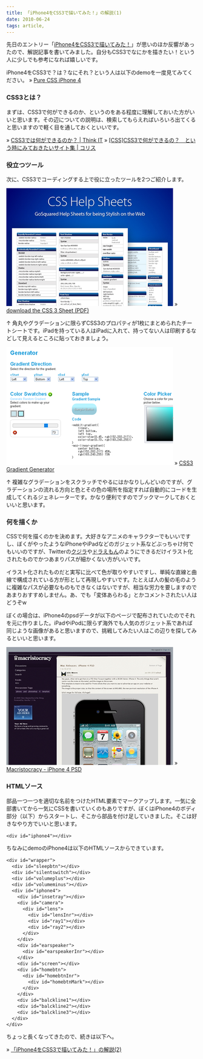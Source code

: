 ```yaml
---
title: 「iPhone4をCSS3で描いてみた！」の解説(1)
date: 2010-06-24
tags: article,
---
```

先日のエントリー「<a href="http://re-dzine.net/apple/iphone/2010/06/17/css3-iphone4/">iPhone4をCSS3で描いてみた！</a>」が思いのほか反響があったので、解説記事を書いてみました。自分もCSS3でなにかを描きたい！という人に少しでも参考になれば嬉しいです。

iPhone4をCSS3で？は？なにそれ？という人は以下のdemoを一度見てみてください。
&raquo; <a href="http://re-dzine.net/demo/iphone4/">Pure CSS iPhone 4</a>

<!--more-->

<h3>CSS3とは？</h3>

まずは、CSS3で何ができるのか、というのをある程度に理解しておいた方がいいと思います。その辺についての説明は、検索してもらえればいろいろ出てくると思いますので軽く目を通しておくといいです。

&raquo; <a href="http://thinkit.co.jp/article/48/3/">CSS3では何ができるのか？ | Think IT</a>
&raquo; <a href="http://coliss.com/articles/build-websites/operation/css/css3-showcase.html">[CSS]CSS3で何ができるの？　という時にみておきたいサイト集 | コリス</a>

<h3>役立つツール</h3>

次に、CSS3でコーディングする上で役に立ったツールを2つご紹介します。

<a href="http://www.smashingmagazine.com/2010/05/13/css-2-1-and-css-3-help-cheat-sheets-pdf/"><img src="/img/2010/06/cap_css3_sheet.jpg" alt="" title="cap_css3_sheet" width="440" height="310" class="alignnone size-full wp-image-928" /></a>
&raquo; <a href="http://media.smashingmagazine.com/cdn_smash/2010/05/CSS3-Help-Sheet1.pdf">download the CSS 3 Sheet (PDF)</a>

↑ 角丸やグラデーションに限らずCSS3のプロパティが1枚にまとめられたチートシートです。iPadを持っている人はiPadに入れて、持ってない人は印刷するなどして見えるところに貼っておきましょう。

<a href="http://gradients.glrzad.com/"><img src="/img/2010/06/cap_css3_gen.jpg" alt="" title="cap_css3_gen" width="440" height="310" class="alignnone size-full wp-image-927" /></a>
&raquo; <a href="http://gradients.glrzad.com/">CSS3 Gradient Generator</a>

↑ 複雑なグラデーションをスクラッチでやるにはかなりしんどいのですが、グラデーションの流れる方向と色とその色の場所を指定すれば自動的にコードを生成してくれるジェネレーターです。かなり便利ですのでブックマークしておくといいと思います。

<h3>何を描くか</h3>

CSSで何を描くのかを決めます。大好きなアニメのキャラクターでもいいですし、ぼくがやったようなiPhoneやiPadなどのガジェット系などぶっちゃけ何でもいいのですが、Twitterの<a href="http://www.subcide.com/experiments/fail-whale/">クジラ</a>や<a href="http://shopdd.blog51.fc2.com/blog-entry-932.html">ドラえもん</a>のようにできるだけイラスト化されたものでかつあまりパスが細かくない方がいいです。

イラスト化されたものだと実写に比べて色が取りやすいですし、単純な直線と曲線で構成されている方が形として再現しやすいです。たとえば人の髪の毛のように複雑なパスが必要なものもできなくはないですが、相当な労力を要しますのであまりおすすめしません。あ、でも「変体あらわる」とかコメントされたい人はどうぞw

ぼくの場合は、iPhone4のpsdデータが以下のページで配布されていたのでそれを元に作りました。iPadやiPodに限らず海外でも人気のガジェット系であれば同じような画像があると思いますので、挑戦してみたい人はこの辺りを探してみるといいと思います。

<a href="http://macristocracy.com/vanilla/comments.php?DiscussionID=1126"><img src="/img/2010/06/cap_iphone4_psd.jpg" alt="" title="cap_iphone4_psd" width="440" height="310" class="alignnone size-full wp-image-919" /></a>
&raquo; <a href="http://macristocracy.com/vanilla/comments.php?DiscussionID=1126">Macristocracy - iPhone 4 PSD</a>

<h3>HTMLソース</h3>

部品一つ一つを適切な名前をつけたHTML要素でマークアップします。一気に全部書いてから一気にCSSを書いていくのもありですが、ぼくはiPhone4のボディ部分（以下）からスタートし、そこから部品を付け足していきました。そこは好きなやり方でいいと思います。

<pre><code>&lt;div id=&quot;iphone4&quot;&gt;&lt;/div&gt;</code></pre>

ちなみにdemoのiPhone4は以下のHTMLソースからできています。

<pre><code>&lt;div id=&quot;wrapper&quot;&gt;
  &lt;div id=&quot;sleepbtn&quot;&gt;&lt;/div&gt;
  &lt;div id=&quot;silentswitch&quot;&gt;&lt;/div&gt;
  &lt;div id=&quot;volumeplus&quot;&gt;&lt;/div&gt;
  &lt;div id=&quot;volumeminus&quot;&gt;&lt;/div&gt;
  &lt;div id=&quot;iphone4&quot;&gt;
    &lt;div id=&quot;insetray&quot;&gt;&lt;/div&gt;
    &lt;div id=&quot;camera&quot;&gt;
      &lt;div id=&quot;lens&quot;&gt;
        &lt;div id=&quot;lensInr&quot;&gt;&lt;/div&gt;
        &lt;div id=&quot;ray1&quot;&gt;&lt;/div&gt;
        &lt;div id=&quot;ray2&quot;&gt;&lt;/div&gt;
      &lt;/div&gt;
    &lt;/div&gt;
    &lt;div id=&quot;earspeaker&quot;&gt;
      &lt;div id=&quot;earspeakerInr&quot;&gt;&lt;/div&gt;
    &lt;/div&gt;
    &lt;div id=&quot;screen&quot;&gt;&lt;/div&gt;
    &lt;div id=&quot;homebtn&quot;&gt;
      &lt;div id=&quot;homebtnInr&quot;&gt;
        &lt;div id=&quot;homebtnMark&quot;&gt;&lt;/div&gt;
      &lt;/div&gt;
    &lt;/div&gt;
    &lt;div id=&quot;balckline1&quot;&gt;&lt;/div&gt;
    &lt;div id=&quot;balckline2&quot;&gt;&lt;/div&gt;
    &lt;div id=&quot;balckline3&quot;&gt;&lt;/div&gt;
  &lt;/div&gt;
&lt;/div&gt;</code></pre>

ちょっと長くなってきたので、続きは以下へ。

&raquo; <a href="/2010/06/iphone4-css3-explanation-2nd/">「iPhone4をCSS3で描いてみた！」の解説(2)</a>